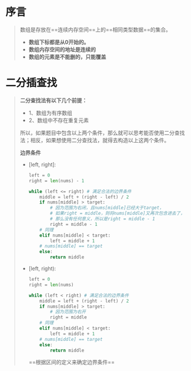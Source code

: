 # 序言

> 数组是存放在==连续内存空间==上的==相同类型数据==的集合。
>
> - **数组下标都是从0开始的。**
> - **数组内存空间的地址是连续的**
> - **数组的元素是不能删的，只能覆盖**

# 二分插查找

> **二分查找法有以下几个前提：**
>
> - 1、数组为有序数组
> - 2、数组中不存在重复元素
>
> 所以，如果题目中包含以上两个条件，那么就可以思考能否使用二分查找法；相反，如果想使用二分查找法，就得去构造以上这两个条件。
>
> 
>
> **边界条件**
>
> - [left, right]\:
>
>   ```python
>   left = 0
>   right = len(nums) - 1
>   
>   while (left <= right) # 满足合法的边界条件
>   	middle = left + (right - left) / 2
>   	if nums[middle] > target:
>           # 因为范围为右闭，且nums[middle]已经大于target，
>           # 如果right = middle，则将nums[middle]又再次包含进去了，
>           # 那么没有任何意义，所以是right = middle - 1
>   		right = middle - 1 
>       # 同理
>       elif nums[middle] < target:
>           left = middle + 1
>       # nums[middle] == target
>   	else:
>       	return middle
>   ```
>
> - [left, right):
>
>   ```python
>   left = 0
>   right = len(nums)
>   
>   while (left < right) # 满足合法的边界条件
>   	middle = left + (right - left) / 2
>   	if nums[middle] > target:
>           # 因为范围为右开
>   		right = middle 
>       # 同理
>       elif nums[middle] < target:
>           left = middle + 1
>       # nums[middle] == target
>   	else:
>       	return middle
>   ```
>
>   ==根据区间的定义来确定边界条件==
>
> 

